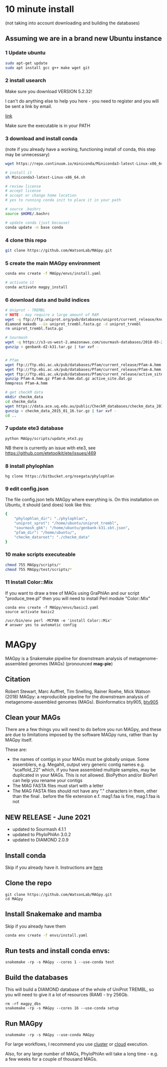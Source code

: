 # 10 minute install

(not taking into account downloading and building the databases)

## Assuming we are in a brand new Ubuntu instance

### 1 Update ubuntu
```sh
sudo apt-get update
sudo apt install gcc g++ make wget git
```

### 2 install usearch 

Make sure you download VERSION 5.2.32!

I can't do anything else to help you here - you need to register and you will be sent a link by email.

[link](https://www.drive5.com/usearch/download.html)

Make sure the executable is in your PATH

### 3 download and install conda

(note if you already have a working, functioning install of conda, this step may be unnecessary)

```sh
wget https://repo.continuum.io/miniconda/Miniconda3-latest-Linux-x86_64.sh

# install it
sh Miniconda3-latest-Linux-x86_64.sh

# review license
# accept license
# accept or change home location
# yes to running conda init to place it in your path

# source .bashrc
source $HOME/.bashrc

# update conda (just because)
conda update -n base conda
```

### 4 clone this repo
```sh
git clone https://github.com/WatsonLab/MAGpy.git
```

### 5 create the main MAGpy environment
```sh
conda env create -f MAGpy/envs/install.yaml

# activate it
conda activate magpy_install
```

### 6 download data and build indices
```sh
# Uniprot - TREMBL
# NOTE - may require a large amount of RAM
wget -q ftp://ftp.uniprot.org/pub/databases/uniprot/current_release/knowledgebase/complete/uniprot_trembl.fasta.gz 
diamond makedb --in uniprot_trembl.fasta.gz -d uniprot_trembl
rm uniprot_trembl.fasta.gz

# Sourmash
wget -q https://s3-us-west-2.amazonaws.com/sourmash-databases/2018-03-29/genbank-d2-k31.tar.gz
gunzip < genbank-d2-k31.tar.gz | tar xvf -


# Pfam
wget ftp://ftp.ebi.ac.uk/pub/databases/Pfam/current_release/Pfam-A.hmm.gz
wget ftp://ftp.ebi.ac.uk/pub/databases/Pfam/current_release/Pfam-A.hmm.dat.gz
wget ftp://ftp.ebi.ac.uk/pub/databases/Pfam/current_release/active_site.dat.gz
gunzip Pfam-A.hmm.gz Pfam-A.hmm.dat.gz active_site.dat.gz
hmmpress Pfam-A.hmm

# get checkM data
mkdir checkm_data
cd checkm_data
wget https://data.ace.uq.edu.au/public/CheckM_databases/checkm_data_2015_01_16.tar.gz
gunzip < checkm_data_2015_01_16.tar.gz | tar xvf -
cd ..
```

### 7 update ete3 database
```
python MAGpy/scripts/update_ete3.py
```
NB there is currently an issue with ete3, see https://github.com/etetoolkit/ete/issues/469

### 8 install phylophlan
```
hg clone https://bitbucket.org/nsegata/phylophlan
```

### 9 edit config.json

The file config.json tells MAGpy where everything is.  On this installation on Ubuntu, it should (and does) look like this:

```sh
{
    "phylophlan_dir": "./phylophlan",
    "uniprot_sprot": "/home/ubuntu/uniprot_trembl",
    "sourmash_gbk": "/home/ubuntu/genbank-k31.sbt.json",
    "pfam_dir": "/home/ubuntu/",
    "checkm_dataroot": "./checkm_data"
}
```

### 10 make scripts executeable

```sh
chmod 755 MAGpy/scripts/*
chmod 755 MAGpy/test/scripts/*
```

### 11 Install Color::Mix

If you want to draw a tree of MAGs using GraPhlAn and our script "produce_tree.pl" then you will need to install Perl module "Color::Mix"

```
conda env create -f MAGpy/envs/basic2.yaml
source activate basic2

/usr/bin/env perl -MCPAN -e 'install Color::Mix'
# answer yes to automatic config
```




# MAGpy
MAGpy is a Snakemake pipeline for downstream analysis of metagenome-assembled genomes (MAGs) (pronounced **mag-pie**)

## Citation

Robert Stewart, Marc Auffret, Tim Snelling, Rainer Roehe, Mick Watson (2018) MAGpy: a reproducible pipeline for the downstream analysis of metagenome-assembled genomes (MAGs). Bioinformatics bty905, [bty905](https://doi.org/10.1093/bioinformatics/bty905)

## Clean your MAGs

There are a few things you will need to do before you run MAGpy, and these are due to limitations imposed by the software MAGpy runs, rather than by MAGpy itself.  

These are:

* the names of contigs in your MAGs must be globally unique.  Some assemblers, e.g. Megahit, output very generic contig names e.g. "scaffold_22" which, if you have assembled multiple samples, may be duplicated in your MAGs.  This is not allowed.  BioPython and/or BioPerl can help you rename your contigs
* The MAG FASTA files must start with a letter
* The MAG FASTA files should not have any "." characters in them, other than the final . before the file extension e.f. mag1.faa is fine, mag.1.faa is not

## NEW RELEASE - June 2021

* updated to Sourmash 4.1.1
* updated to PhyloPhlAn 3.0.2
* updated to DIAMOND 2.0.9

## Install conda

Skip if you already have it. Instructions are [here](https://docs.conda.io/en/latest/miniconda.html)

## Clone the repo

```
git clone https://github.com/WatsonLab/MAGpy.git
cd MAGpy
```

## Install Snakemake and mamba

Skip if you already have them

```sh
conda env create -f envs/install.yaml 
```

## Run tests and install conda envs:

```
snakemake -rp -s MAGpy --cores 1 --use-conda test
```

## Build the databases

This will build a DIAMOND database of the whole of UniProt TREMBL, so you will need to give it a lot of resources (RAM) - try 256Gb.

```
rm -rf magpy_dbs
snakemake -rp -s MAGpy --cores 16 --use-conda setup
```

## Run MAGpy

```
snakemake -rp -s MAGpy --use-conda MAGpy
```

For large workflows, I recommend you use [cluster](https://snakemake.readthedocs.io/en/stable/executing/cluster.html) or [cloud](https://snakemake.readthedocs.io/en/stable/executing/cloud.html) execution.

Also, for any large number of MAGs, PhyloPhlAn will take a long time - e.g. a few weeks for a couple of thousand MAGs.

